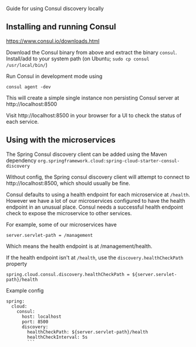 Guide for using Consul discovery locally

## Installing and running Consul

https://www.consul.io/downloads.html

Download the Consul binary from above and extract the binary `consul`. Install/add to your system path (on Ubuntu; `sudo cp consul /usr/local/bin/`)

Run Consul in development mode using

`consul agent -dev`

This will create a simple single instance non persisting Consul server at http://localhost:8500

Visit http://localhost:8500 in your browser for a UI to check the status of each service.

## Using with the microservices

The Spring Consul discovery client can be added using the Maven dependency `org.springframework.cloud:spring-cloud-starter-consul-discovery`

Without config, the Spring consul discovery client will attempt to connect to http://localhost:8500, which should usually be fine.

Consul defaults to using a health endpoint for each microservice at `/health`. However we have a lot of our microservices configured to have the health endpoint in an unusual place. Consul needs a successful health endpoint check to expose the microservice to other services.

For example, some of our microservices have

`server.servlet-path = /management`

Which means the health endpoint is at /management/health.

If the health endpoint isn't at ```/health```, use the ```discovery.healthCheckPath``` property

```
spring.cloud.consul.discovery.healthCheckPath = ${server.servlet-path}/health
```

Example config

```
spring:
  cloud:
    consul:
      host: localhost
      port: 8500
      discovery:
        healthCheckPath: ${server.servlet-path}/health
        healthCheckInterval: 5s
        ```

